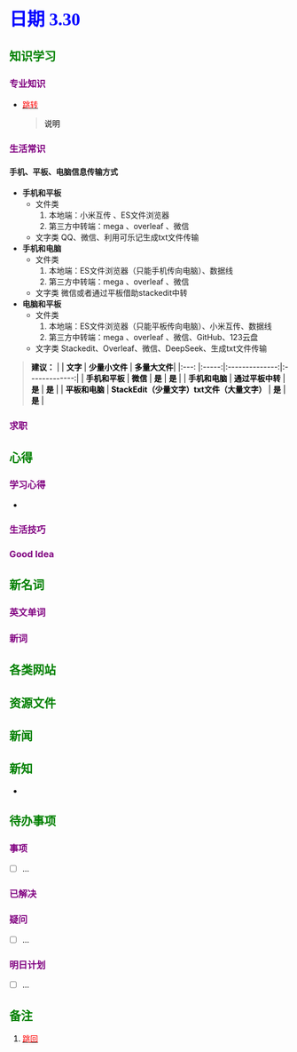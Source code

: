 ## <font color = blue face=楷体 size=6>日期 3.30 </font>

## <font color = green>知识学习 </font>
### <font color = purple>专业知识 </font>
+ <a id = "01-1">  [<font color = red>跳转</font>](#01-2)
   > <font color = o> 说明 </font>
### <font color = purple>生活常识 </font>
#### 手机、平板、电脑信息传输方式   
+ **手机和平板**  
	+ 文件类 
		1. 本地端：小米互传 、ES文件浏览器 
		3. 第三方中转端：mega 、overleaf 、微信
	+ 文字类
		 QQ、微信、利用可乐记生成txt文件传输
+ **手机和电脑**  
	+ 文件类 
		1. 本地端：ES文件浏览器（只能手机传向电脑）、数据线
		3. 第三方中转端：mega 、overleaf 、微信
	+ 文字类
		 微信或者通过平板借助stackedit中转  
+ **电脑和平板**  
	+ 文件类 
		1. 本地端：ES文件浏览器（只能平板传向电脑）、小米互传、数据线
		3. 第三方中转端：mega 、overleaf 、微信、GitHub、123云盘
	+ 文字类
		 Stackedit、Overleaf、微信、DeepSeek、生成txt文件传输
> <font color = o> **建议：**
>| | **<font color = o>文字** | **<font color = o>少量小文件** | **<font color = o>多量大文件**|
>|:---: |:-----:|:--------------:|:-------------:|
>| **<font color = o>手机和平板** | **<font color = o>微信** | **<font color = o>是** | **<font color = o>是** |
>| **<font color = o>手机和电脑** | **<font color = o>通过平板中转** | **<font color = o>是** | **<font color = o>是** |
>| **<font color = o>平板和电脑** | **<font color = o>StackEdit（少量文字）txt文件（大量文字）** | **<font color = o>是** | **<font color = o>是** |
### <font color = purple>求职 </font>



## <font color = green>心得 </font>
### <font color = purple>学习心得 </font>
+ 
### <font color = purple>生活技巧 </font>

### <font color = purple>Good Idea </font>



## <font color = green>新名词 </font>
### <font color = purple>英文单词 </font>
### <font color = purple>新词 </font>



## <font color = green>各类网站 </font>


## <font color = green>资源文件 </font>


## <font color = green>新闻 </font>


## <font color = green>新知 </font>
+ 

## <font color = green>待办事项 </font>
### <font color = purple>事项 </font>
- [ ] ...
### <font color = purple>已解决 </font>
### <font color = purple>疑问 </font>
- [ ] ...
### <font color = purple>明日计划 </font>
- [ ] ...


## <font color = green>备注 </font>
  1. <a id ="01-2">[<font color = red>跳回</font>](#01-1)

<!--stackedit_data:
eyJoaXN0b3J5IjpbNTY3MTAwNDczLC04NjI4MTU5NjQsOTgxOT
I5NjM2LC0xMjc1NTIxMTQxLC00NTU0NDIwODcsLTIwMjcxNTQy
MywtNzgyOTUyOTIwLC0yMDM1NDQwNzA4LDE3MDA3MTI4MzZdfQ
==
-->